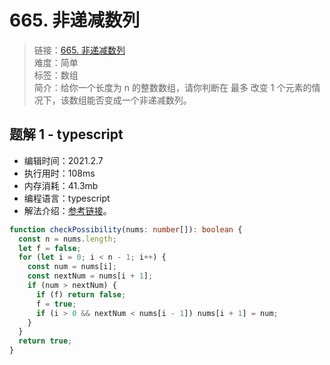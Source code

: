 # 665. 非递减数列

> 链接：[665. 非递减数列](https://leetcode-cn.com/problems/non-decreasing-array/)  
> 难度：简单  
> 标签：数组  
> 简介：给你一个长度为 n 的整数数组，请你判断在 最多 改变 1 个元素的情况下，该数组能否变成一个非递减数列。

## 题解 1 - typescript

- 编辑时间：2021.2.7
- 执行用时：108ms
- 内存消耗：41.3mb
- 编程语言：typescript
- 解法介绍：[参考链接](https://leetcode-cn.com/problems/non-decreasing-array/solution/fei-di-jian-shu-lie-by-leetcode-solution-zdsm/)。

```typescript
function checkPossibility(nums: number[]): boolean {
  const n = nums.length;
  let f = false;
  for (let i = 0; i < n - 1; i++) {
    const num = nums[i];
    const nextNum = nums[i + 1];
    if (num > nextNum) {
      if (f) return false;
      f = true;
      if (i > 0 && nextNum < nums[i - 1]) nums[i + 1] = num;
    }
  }
  return true;
}
```
